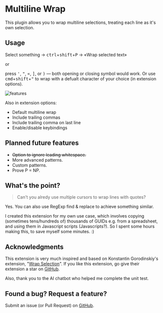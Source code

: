 # Multiline Wrap

This plugin allows you to wrap multiline selections, treating each line as it's own selection.

## Usage

Select something → <kbd>ctrl</kbd>+<kbd>shift</kbd>+<kbd>P</kbd> → «Wrap selected text»

or

press <kbd>'</kbd>, <kbd>"</kbd>, <kbd>«</kbd>, <kbd>]</kbd>, or <kbd>)</kbd> — both opening or closing symbol would work. Or use <kbd>cmd</kbd>+<kbd>shift</kbd>+<kbd>"</kbd> to wrap with a defualt character of your choice (in extension options).

![features](https://github.com/russ3llc/multiline-wrap/raw/main/static/demo.gif)

Also in extension options:
- Default multiline wrap
- Include trailing commas
- Include trailing comma on last line
- Enable/disable keybindings

## Planned future features
- ~~Option to ignore leading whitespace.~~ 
- More advanced patterns.
- Custom patterns.
- Prove P = NP.

## What's the point?
>Can't you alredy use multiple cursors to wrap lines with quotes?

Yes. You can also use RegExp find & replace to achieve something similar.

I created this extension for my own use case, which involves copying (sometimes tens/hundreds of) thousands of GUIDs e.g. from a spreadsheet, and using them in Javascript scripts (Javascripts?). So I spent some hours making this, to save myself some minutes. :)

## Acknowledgments

This extension is very much inspired and based on Konstantin Gorodinskiy's extension, "[Wrap Selection](https://marketplace.visualstudio.com/items?itemName=konstantin.wrapSelection)". If you like this extension, go give their extension a star on [GitHub](https://github.com/gko/wrap).

Also, thank you to the AI chatbot who helped me complete the unit test.

## Found a bug? Request a feature?
Submit an issue (or Pull Request) on [GitHub](https://github.com/russ3llc/multiline-wrap).